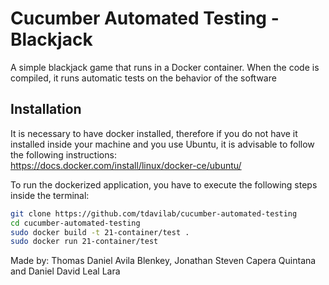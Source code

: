 # Cucumber Automated Testing - Blackjack
A simple blackjack game that runs in a Docker container. When the code is compiled, it runs automatic tests on the behavior of the software

## Installation
It is necessary to have docker installed, therefore if you do not have it installed inside your machine and you use Ubuntu, it is advisable to follow the following instructions: </br>
https://docs.docker.com/install/linux/docker-ce/ubuntu/

To run the dockerized application, you have to execute the following steps inside the terminal:

```sh
git clone https://github.com/tdavilab/cucumber-automated-testing
cd cucumber-automated-testing
sudo docker build -t 21-container/test .
sudo docker run 21-container/test
```

Made by:
Thomas Daniel Avila Blenkey, Jonathan Steven Capera Quintana and Daniel David Leal Lara
